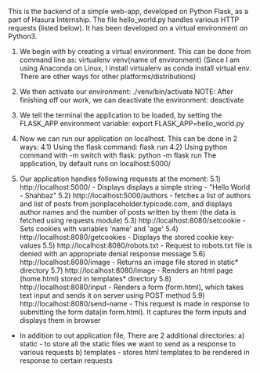 This is the backend of a simple web-app, developed on Python Flask, as a part of Hasura Internship.
The file hello_world.py handles various HTTP requests (listed below).
It has been developed on a virtual environment on Python3.


1. We begin with by creating a virtual environment.
This can be done from command line as: virtualenv venv(name of environment)
(Since I am using Anaconda on Linux, I install virtualenv as conda install virtual env. There are other ways for other platforms/distributions)

2. We then activate our environment: ./venv/bin/activate
NOTE: After finishing off our work, we can deactivate the environment: deactivate

3. We tell the terminal the application to be loaded, by setting the FLASK_APP environment variable: 
export FLASK_APP=hello_world.py

4. Now we can run our application on localhost. This can be done in 2 ways:
4.1) Using the flask command: flask run
4.2) Using python command with -m switch with flask: python -m flask run 
The application, by default runs on localhost:5000/

5. Our application handles following requests at the moment:
5.1) http://localhost:5000/ - Displays displays a simple string - "Hello World - Shahbaz"
5.2) http://localhost:5000/authors - fetches a list of authors and list of posts from jsonplaceholder.typicode.com, and 
	 displays author names and the number of posts written by them
	 (the data is fetched using requests module)
5.3) http://localhost:8080/setcookie - Sets cookies with variables 'name' and 'age'
5.4) http://localhost:8080/getcookies - Displays the stored cookie key-values
5.5) http://localhost:8080/robots.txt - Request to robots.txt file is denied with an appropriate denial response message
5.6) http://localhost:8080/image - Returns an image file stored in static* directory
5.7) http://localhost:8080/image - Renders an html page (home.html) stored in templates* directory
5.8) http://localhost:8080/input - Renders a form (form.html), which takes text input and sends it on server using POST method
5.9) http://localhost:8080/send-name - This request is made in response to submitting the form data(in form.html). It captures the form inputs and displays them in browser

* In addition to out application file, There are 2 additional directories:
a) static - to store all the static files we want to send as a response to various requests
b) templates - stores html templates to be rendered in response to certain requests
